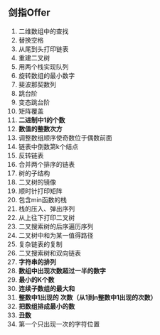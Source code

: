## 剑指Offer
1. 二维数组中的查找
2. 替换空格
3. 从尾到头打印链表
4. 重建二叉树
5. 用两个栈实现队列
6. 旋转数组的最小数字
7. 斐波那契数列
8. 跳台阶
9. 变态跳台阶
10. 矩阵覆盖
11. **二进制中1的个数**
12. **数值的整数次方**
13. 调整数组顺序使奇数位于偶数前面
14. 链表中倒数第k个结点
15. 反转链表
16. 合并两个排序的链表
17. 树的子结构
18. 二叉树的镜像
19. 顺时针打印矩阵
20. 包含min函数的栈
21. 栈的压入、弹出序列
22. 从上往下打印二叉树
23. 二叉搜索树的后序遍历序列
24. 二叉树中和为某一值得路径
25. 复杂链表的复制
26. 二叉搜索树和双向链表
27. **字符串的排列**
28. **数组中出现次数超过一半的数字**
29. **最小的K个数**
30. **连续子数组的最大和**
31. **整数中1出现的	次数（从1到n整数中1出现的次数）**
32. **把数组排成最小的数**
33. **丑数**
34. 第一个只出现一次的字符位置
